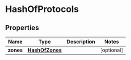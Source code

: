 
# HashOfProtocols

## Properties
Name | Type | Description | Notes
------------ | ------------- | ------------- | -------------
**zones** | [**HashOfZones**](HashOfZones.md) |  |  [optional]



